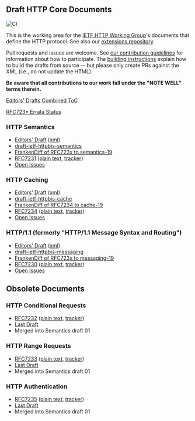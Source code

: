 ## Draft HTTP Core Documents

![CI](https://github.com/httpwg/http-core/workflows/CI/badge.svg)

This is the working area for the [IETF HTTP Working Group](https://httpwg.org/)'s documents that define the HTTP protocol. See also our [extensions repository](https://github.com/httpwg/http-extensions/).

Pull requests and issues are welcome. See [our contribution guidelines](CONTRIBUTING.md) for information about how to participate. The [building instructions](BUILDING.txt) explain how to build the drafts from source -- but please only create PRs against the XML (i.e., do not update the HTML).

**Be aware that all contributions to our work fall under the "NOTE WELL" terms therein.**

[Editors' Drafts Combined ToC](https://httpwg.org/http-core/outlineALL.html)

[RFC723* Errata Status](https://httpwg.org/http-core/httpbis-errata-status.html)

### HTTP Semantics

* [Editors' Draft](https://httpwg.org/http-core/draft-ietf-httpbis-semantics-latest.html) ([xml](https://httpwg.github.io/http-core/draft-ietf-httpbis-semantics-latest.xml))
* [draft-ietf-httpbis-semantics](https://datatracker.ietf.org/doc/draft-ietf-httpbis-semantics/)
* [FrankenDiff of RFC723x to semantics-19](https://httpwg.org/http-core/diffs/diff_semantics_frfc_to_19.html)
* [RFC7231](https://httpwg.org/specs/rfc7231.html) ([plain text](https://www.rfc-editor.org/rfc/rfc7231.txt), [tracker](https://datatracker.ietf.org/doc/rfc7231/))
* [Open Issues](https://github.com/httpwg/http-core/labels/semantics)

### HTTP Caching

* [Editors' Draft](https://httpwg.org/http-core/draft-ietf-httpbis-cache-latest.html) ([xml](https://httpwg.github.io/http-core/draft-ietf-httpbis-cache-latest.xml))
* [draft-ietf-httpbis-cache](https://datatracker.ietf.org/doc/draft-ietf-httpbis-cache/)
* [FrankenDiff of RFC7234 to cache-19](https://httpwg.org/http-core/diffs/diff_cache_frfc_to_19.html)
* [RFC7234](https://httpwg.org/specs/rfc7234.html) ([plain text](https://www.rfc-editor.org/rfc/rfc7234.txt), [tracker](https://datatracker.ietf.org/doc/rfc7234/))
* [Open Issues](https://github.com/httpwg/http-core/labels/caching)

### HTTP/1.1 (formerly "HTTP/1.1 Message Syntax and Routing")

* [Editors' Draft](https://httpwg.org/http-core/draft-ietf-httpbis-messaging-latest.html) ([xml](https://httpwg.github.io/http-core/draft-ietf-httpbis-messaging-latest.xml))
* [draft-ietf-httpbis-messaging](https://datatracker.ietf.org/doc/draft-ietf-httpbis-messaging/)
* [FrankenDiff of RFC723x to messaging-19](https://httpwg.org/http-core/diffs/diff_messaging_frfc_to_19.html)
* [RFC7230](https://httpwg.org/specs/rfc7230.html) ([plain text](https://www.rfc-editor.org/rfc/rfc7230.txt), [tracker](https://datatracker.ietf.org/doc/rfc7230/))
* [Open Issues](https://github.com/httpwg/http-core/labels/h1-messaging)

## Obsolete Documents

### HTTP Conditional Requests

* [RFC7232](https://httpwg.org/specs/rfc7232.html) ([plain text](https://www.rfc-editor.org/rfc/rfc7232.txt), [tracker](https://datatracker.ietf.org/doc/rfc7232/))
* [Last Draft](https://datatracker.ietf.org/doc/draft-ietf-httpbis-conditional/)
* Merged into Semantics draft 01

### HTTP Range Requests

* [RFC7233](https://httpwg.org/specs/rfc7233.html) ([plain text](https://www.rfc-editor.org/rfc/rfc7233.txt), [tracker](https://datatracker.ietf.org/doc/rfc7233/))
* [Last Draft](https://datatracker.ietf.org/doc/draft-ietf-httpbis-range/)
* Merged into Semantics draft 01

### HTTP Authentication

* [RFC7235](https://httpwg.org/specs/rfc7235.html) ([plain text](https://www.rfc-editor.org/rfc/rfc7235.txt), [tracker](https://datatracker.ietf.org/doc/rfc7235/))
* [Last Draft](https://datatracker.ietf.org/doc/draft-ietf-httpbis-auth/)
* Merged into Semantics draft 01

